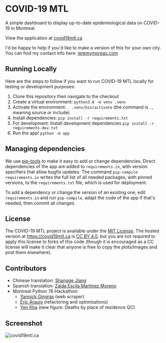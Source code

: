 COVID-19 MTL
============

A simple dashboard to display up-to-date epidemiological data on COVID-19 in Montreal.

View the application at [covid19mtl.ca](https://covid19mtl.ca/en)

I'd be happy to help if you'd like to make a version of this for your own city. You can find my contact info here: [jeremymoreau.com](https://jeremymoreau.com/)

## Running Locally

Here are the steps to follow if you want to run COVID-19 MTL locally for testing or development purposes:

1. Clone this repository then navigate to the checkout
1. Create a virtual environment: `python3.8 -m venv .venv`
1. Activate the environment: `. .venv/bin/activate` (the command is `.`, meaning source or include)
1. Install dependencies: `pip install -r requirements.txt`
1. For development: Install development dependencies `pip install -r requirements-dev.txt`
1. Run the app!  `python -m app`

## Managing dependencies

We use [pip-tools](https://github.com/jazzband/pip-tools) to make it easy to add or
change dependencies.  Direct dependencies of the app are added to `requirements.in`,
with version specifiers that allow bugfix updates.  The command `pip-compile
requirements.in` writes the full list of all needed packages, with pinned versions,
to the `requirements.txt` file, which is used for deployment.

To add a dependency or change the version of an existing one, edit `requirements.in`
and run `pip-compile`, adapt the code of the app if that's needed, then commit all
changes.

## License

The COVID-19 MTL project is available under the [MIT License](https://github.com/jeremymoreau/covid19mtl/blob/master/LICENSE.txt). The hosted version at https://covid19mtl.ca is [CC BY 4.0](https://creativecommons.org/licenses/by/4.0/), but you are not required to apply this license to forks of this code (though it is encouraged as a CC license will make it clear that anyone is free to copy the plots/images and post them elsewhere).

## Contributors

- Chinese translation: [Shangge Jiang](https://ca.linkedin.com/in/shangge-vivien-jiang-83418a117)
- Spanish translation: [Zaida Escila Martínez Moreno](https://github.com/ZaidaEMtzMo)
- Montreal Python 76 Hackathon:
  - [Yannick Gingras](https://github.com/ygingras) (web scraper)
  - [Éric Araujo](https://github.com/merwok) (refactoring and optimisations)
  - [Yen Kha](https://github.com/yenk) (new figure: Deaths by place of residence QC)

## Screenshot

![covid19mtl.ca](https://user-images.githubusercontent.com/7446564/80046446-a25c9400-84d8-11ea-8063-c36921049d10.png)
